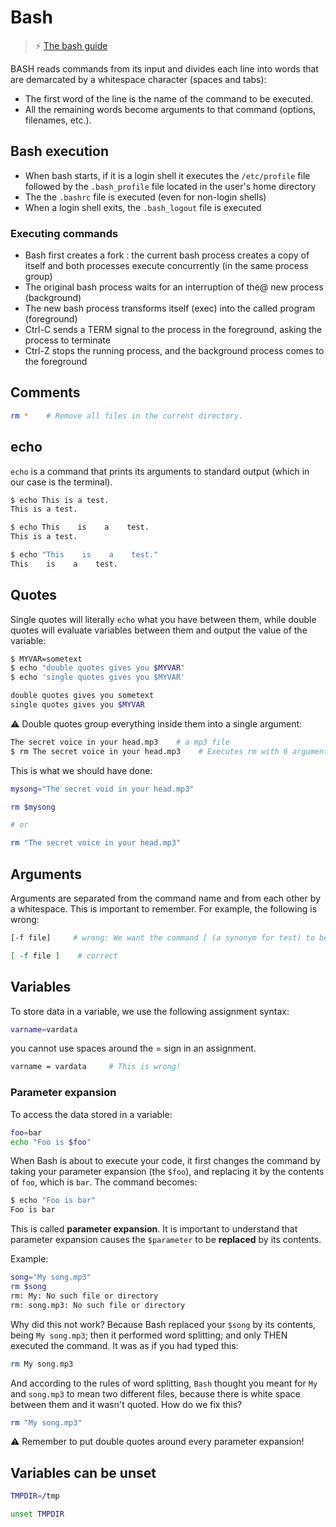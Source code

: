 # Bash

>⚡ [The bash guide](https://guide.bash.academy/)

BASH reads commands from its input and divides each line into words that are demarcated by a whitespace character (spaces and tabs):

- The first word of the line is the name of the command to be executed.
- All the remaining words become arguments to that command (options, filenames, etc.).

## Bash execution

- When bash starts, if it is a login shell it executes the `/etc/profile` file
followed by the `.bash_profile` file located in the user's home directory
- The the `.bashrc` file is executed (even for non-login shells)
- When a login shell exits, the `.bash_logout` file is executed

### Executing commands

- Bash first creates a fork : the current bash process creates a copy of itself and
both processes execute concurrently (in the same process group)
- The original bash process waits for an interruption of the@ new process
(background)
- The new bash process transforms itself (exec) into the called program
(foreground)
- Ctrl-C sends a TERM signal to the process in the foreground, asking the
process to terminate
- Ctrl-Z stops the running process, and the background process comes to the
foreground

## Comments

```bash
rm *    # Remove all files in the current directory.
```

## echo

`echo` is a command that prints its arguments to standard output (which in our case is the terminal).

```bash
$ echo This is a test.
This is a test.

$ echo This    is    a    test.
This is a test.

$ echo "This    is    a    test."
This    is    a    test.
```

## Quotes

Single quotes will literally `echo` what you have between them, while double quotes will evaluate variables between them and output the value of the variable:

```bash
$ MYVAR=sometext
$ echo "double quotes gives you $MYVAR"
$ echo 'single quotes gives you $MYVAR'

double quotes gives you sometext
single quotes gives you $MYVAR
```

⚠️ Double quotes group everything inside them into a single argument:

```bash
The secret voice in your head.mp3    # a mp3 file
$ rm The secret voice in your head.mp3    # Executes rm with 6 arguments; not 1!
```

This is what we should have done:

```bash
mysong="The secret void in your head.mp3"

rm $mysong

# or

rm "The secret voice in your head.mp3"
```

## Arguments

Arguments are separated from the command name and from each other by a whitespace. This is important to remember. For example, the following is wrong:

```bash
[-f file]     # wrong: We want the command [ (a synonym for test) to be separated from the arguments: -f, file, and ]

[ -f file ]    # correct
```

## Variables

To store data in a variable, we use the following assignment syntax:

```bash
varname=vardata
```

you cannot use spaces around the = sign in an assignment.

```bash
varname = vardata     # This is wrong!
```

### Parameter expansion

To access the data stored in a variable:

```bash
foo=bar
echo "Foo is $foo"
```

When Bash is about to execute your code, it first changes the command by taking your parameter expansion (the `$foo`), and replacing it by the contents of `foo`, which is `bar`. The command becomes:

```bash
$ echo "Foo is bar"
Foo is bar
```

This is called **parameter expansion**. It is important to understand that parameter expansion causes the `$parameter` to be **replaced** by its contents.

Example:

```bash
song="My song.mp3"
rm $song
rm: My: No such file or directory
rm: song.mp3: No such file or directory
```

Why did this not work? Because Bash replaced your `$song` by its contents, being `My song.mp3`; then it performed word splitting; and only THEN executed the command. It was as if you had typed this:

```bash
rm My song.mp3
```

And according to the rules of word splitting, `Bash` thought you meant for `My` and `song.mp3` to mean two different files, because there is white space between them and it wasn't quoted. How do we fix this?

```bash
rm "My song.mp3"
```

⚠️ Remember to put double quotes around every parameter expansion!

## Variables can be unset

```bash
TMPDIR=/tmp

unset TMPDIR
```